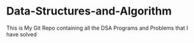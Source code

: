 # Data-Structures-and-Algorithm
This is My Git Repo containing all the DSA Programs and Problems that I have solved
